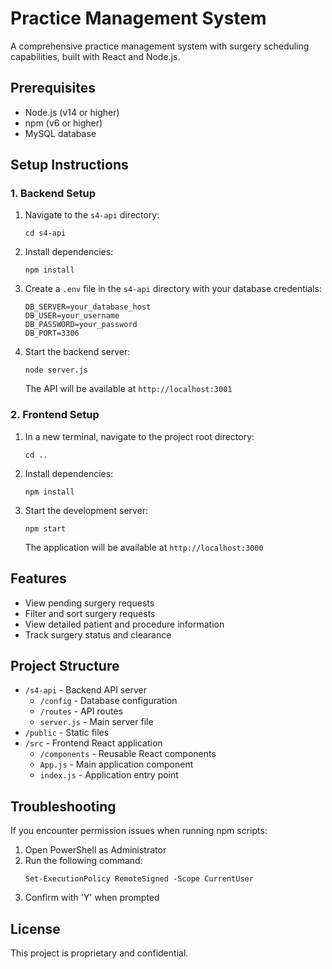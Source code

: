 # Practice Management System

A comprehensive practice management system with surgery scheduling capabilities, built with React and Node.js.

## Prerequisites

- Node.js (v14 or higher)
- npm (v6 or higher)
- MySQL database

## Setup Instructions

### 1. Backend Setup

1. Navigate to the `s4-api` directory:
   ```
   cd s4-api
   ```

2. Install dependencies:
   ```
   npm install
   ```

3. Create a `.env` file in the `s4-api` directory with your database credentials:
   ```
   DB_SERVER=your_database_host
   DB_USER=your_username
   DB_PASSWORD=your_password
   DB_PORT=3306
   ```

4. Start the backend server:
   ```
   node server.js
   ```
   The API will be available at `http://localhost:3001`

### 2. Frontend Setup

1. In a new terminal, navigate to the project root directory:
   ```
   cd ..
   ```

2. Install dependencies:
   ```
   npm install
   ```

3. Start the development server:
   ```
   npm start
   ```
   The application will be available at `http://localhost:3000`

## Features

- View pending surgery requests
- Filter and sort surgery requests
- View detailed patient and procedure information
- Track surgery status and clearance

## Project Structure

- `/s4-api` - Backend API server
  - `/config` - Database configuration
  - `/routes` - API routes
  - `server.js` - Main server file
- `/public` - Static files
- `/src` - Frontend React application
  - `/components` - Reusable React components
  - `App.js` - Main application component
  - `index.js` - Application entry point

## Troubleshooting

If you encounter permission issues when running npm scripts:

1. Open PowerShell as Administrator
2. Run the following command:
   ```
   Set-ExecutionPolicy RemoteSigned -Scope CurrentUser
   ```
3. Confirm with 'Y' when prompted

## License

This project is proprietary and confidential.
